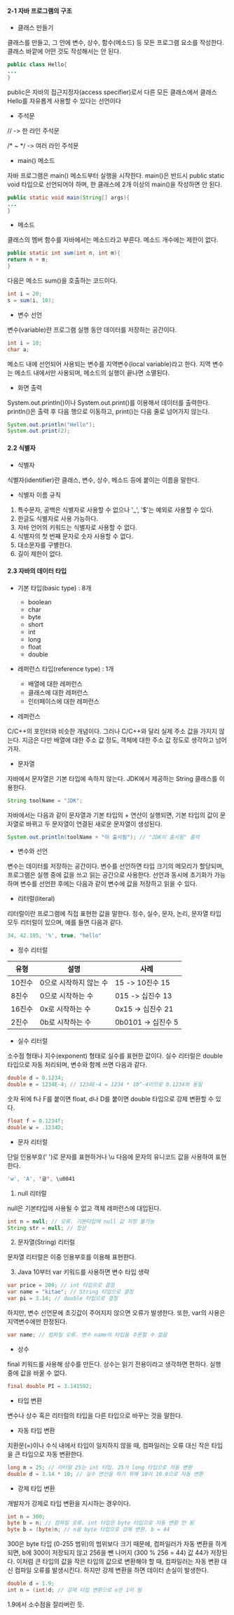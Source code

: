 #### 2-1 자바 프로그램의 구조



- 클래스 만들기

클래스를 만들고, 그 안에 변수, 상수, 함수(메소드) 등 모든 프로그램 요소를 작성한다. 클래스 바깥에 어떤 것도 작성해서는 안 된다. 



```java
public class Hello{
...
}
```



public은 자바의 접근지정자(access specifier)로서 다른 모든 클래스에서 클래스 Hello를 자유롭게 사용할 수 있다는 선언이다



- 주석문

// -> 한 라인 주석문

/* ~ */ -> 여러 라인 주석문



- main() 메소드

자바 프로그램은 main() 메소드부터 실행을 시작한다. main()은 반드시 public static void 타입으로 선언되어야 하며, 한 클래스에 2개 이상의 main()을 작성하면 안 된다.



```java
public static void main(String[] args){
...
}
```



- 메소드

클래스의 멤버 함수를 자바에서는 메소드라고 부른다. 메소드 개수에는 제한이 없다.



```java
public static int sum(int n, int m){
return n + m;
}
```



다음은 메소드 sum()을 호출하는 코드이다.



```java
int i = 20;
s = sum(i, 10);
```



- 변수 선언



변수(variable)란 프로그램 실행 동안 데이터를 저장하는 공간이다.



```java
int i = 10;
char a;
```



메소드 내에 선언되어 사용되는 변수를 지역변수(local variable)라고 한다. 지역 변수는 메소드 내에서만 사용되며, 메소드의 실행이 끝나면 소멸된다.



- 화면 출력



System.out.println()이나 System.out.print()를 이용해서 데이터를 출력한다. println()은 출력 후 다음 행으로 이동하고, print()는 다음 줄로 넘어가지 않는다.



```java
System.out.println("Hello");
System.out.print(2);
```



#### 2.2 식별자



- 식별자

식별자(identifier)란 클래스, 변수, 상수, 메소드 등에 붙이는 이름을 말한다.



- 식별자 이름 규칙

1. 특수문자, 공백은 식별자로 사용할 수 없으나 '_', '$'는 예외로 사용할 수 있다.
2. 한글도 식별자로 사용 가능하다.
3. 자바 언어의 키워드는 식별자로 사용할 수 없다.
4. 식별자의 첫 번째 문자로 숫자 사용할 수 없다.
5. 대소문자를 구별한다.
6. 길이 제한이 없다.



#### 2.3 자바의 데이터 타입



- 기본 타입(basic type) : 8개

  - boolean
  - char
  - byte
  - short
  - int
  - long
  - float
  - double

  

- 레퍼런스 타입(reference type) : 1개

  - 배열에 대한 레퍼런스
  - 클래스에 대한 레퍼런스
  - 인터페이스에 대한 레퍼런스

  

- 레퍼런스



C/C++의 포인터와 비슷한 개념이다. 그러나 C/C++와 달리 실제 주소 값을 가지지 않는다. 지금은 다만 배열에 대한 주소 값 정도, 객체에 대한 주소 값 정도로 생각하고 넘어가자.



- 문자열



자바에서 문자열은 기본 타입에 속하지 않는다. JDK에서 제공하는 String 클래스를 이용한다.



```java
String toolName = "JDK";
```



자바에서는 다음과 같이 문자열과 기본 타입의  + 연산이 실행되면, 기본 타입의 값이 문자열로 바뀌고 두 문자열이 연결된 새로운 문자열이 생성된다.



```java
System.out.println(toolName + "이 출시됨"); // "JDK이 출시됨" 출력
```



- 변수와 선언



변수는 데이터를 저장하는 공간이다. 변수를 선언하면 타입 크기의 메모리가 할당되며, 프로그램은 실행 중에 값을 쓰고 읽는 공간으로 사용한다. 선언과 동시에 초기화가 가능하며 변수를 선언한 후에는 다음과 같이 변수에 값을 저장하고 읽을 수 있다.



- 리터럴(literal)



리터럴이란 프로그램에 직접 표현한 값을 말한다. 정수, 실수, 문자, 논리, 문자열 타입 모두 리터럴이 있으며, 예를 들면 다음과 같다.



```java
34, 42.195, '%', true, "hello"
```



- 정수 리터럴



| 유형   | 설명                   | 사례               |
| ------ | ---------------------- | ------------------ |
| 10진수 | 0으로 시작하지 않는 수 | 15 -> 10진수 15    |
| 8진수  | 0으로 시작하는 수      | 015 -> 십진수 13   |
| 16진수 | 0x로 시작하는 수       | 0x15 -> 십진수 21  |
| 2진수  | 0b로 시작하는 수       | 0b0101 -> 십진수 5 |



- 실수 리터럴



소수점 형태나 지수(exponent) 형태로 실수를 표현한 값이다. 실수 리터럴은 double 타입으로 자동 처리되며, 변수와 함께 쓰면 다음과 같다.



```java
double d = 0.1234;
double e = 1234E-4; // 1234E-4 = 1234 * 10^-4이므로 0.1234와 동일
```



숫자 뒤에 f나 F를 붙이면 float, d나 D를 붙이면 double 타입으로 강제 변환할 수 있다.



```java
float f = 0.1234f;
double w = .1234D;
```



- 문자 리터럴



단일 인용부호(' ')로 문자를 표현하거나 \u 다음에 문자의 유니코드 값을 사용하여 표현한다.



```java
'w', 'A', '글', \u0041
```



<tip>

1. null 리터럴

null은 기본타입에 사용될 수 없고 객체 레퍼런스에 대입된다.

```java
int n = null; // 오류. 기본타입에 null 값 지정 불가능
String str = null; // 정상
```

2. 문자열(String) 리터럴

문자열 리터럴은 이중 인용부호를 이용해 표현한다.

3. Java 10부터 var 키워드를 사용하면 변수 타입 생략

```java
var price = 200; // int 타입으로 결정
var name = "kitae"; // String 타입으로 결정
var pi = 3.14; // double 타입으로 결정
```

하지만, 변수 선언문에 초깃값이 주어지지 않으면 오류가 발생한다. 또한, var의 사용은 지역변수에만 한정된다.

```java
var name; // 컴파일 오류. 변수 name의 타입을 추론할 수 없음
```



- 상수



final 키워드를 사용해 상수를 만든다. 상수는 읽기 전용이라고 생각하면 편하다. 실행 중에 값을 바꿀 수 없다. 



```java
final double PI = 3.141592;
```



- 타입 변환



변수나 상수 혹은 리터럴의 타입을 다른 타입으로 바꾸는 것을 말한다.



- 자동 타입 변환



치환문(=)이나 수식 내에서 타입이 일치하지 않을 때, 컴파일러는 오류 대신 작은 타입을 큰 타입으로 자동 변환한다.



```java
long m = 25; // 리터럴 25는 int 타입. 25가 long 타입으로 자동 변환
double d = 3.14 * 10; // 실수 연산을 하기 위해 10이 10.0으로 자동 변환
```



- 강제 타입 변환



개발자가 강제로 타입 변환을 지시하는 경우이다.



```java
int n = 300;
byte b = n; // 컴파일 오류. int 타입은 byte 타입으로 자동 변환 안 됨
byte b = (byte)n; // n을 byte 타입으로 강제 변환. b = 44
```



300은 byte 타입 (0-255 범위)의 범위보다 크기 때문에, 컴파일러가 자동 변환을 하게 되면, b에 300이 저장되지 않고 256을 뺀 나머지 (300 % 256 = 44) 값 44가 저장된다. 이처럼 큰 타입의 값을 작은 타입의 값으로 변환해야 할 때, 컴파일러는 자동 변환 대신 컴파일 오류를 발생시킨다. 하지만 강제 변환을 하면 데이터 손실이 발생한다.



```java
double d = 1.9;
int n = (int)d; // 강제 타입 변환으로 n은 1이 됨
```



1.9에서 소수점을 잘라버린 듯.



